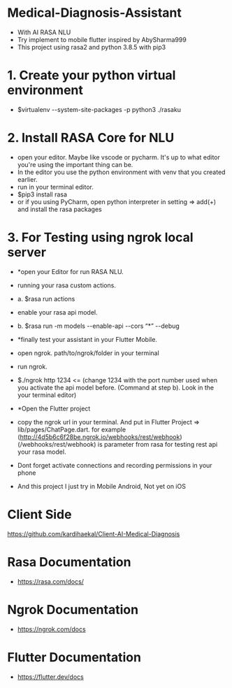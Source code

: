 # Medical-Diagnosis-Assistant
- With AI RASA NLU
- Try implement to mobile flutter inspired by AbySharma999
- This project using rasa2 and python 3.8.5 with pip3

# 1. Create your python virtual environment
- $virtualenv --system-site-packages -p python3 ./rasaku

# 2. Install RASA Core for NLU
- open your editor. Maybe like vscode or pycharm. It's up to what editor you're using the important thing can be.
- In the editor you use the python environment with venv that you created earlier.
- run in your terminal editor. 
- $pip3 install rasa 
- or if you using PyCharm, open python interpreter in setting => add(+) and install the rasa packages

# 3. For Testing using ngrok local server
- *open your Editor for run RASA NLU.
- running your rasa custom actions. 
- a. $rasa run actions 
- enable your rasa api model. 
- b. $rasa run -m models --enable-api --cors “*” --debug

- *finally test your assistant in your Flutter Mobile.
- open ngrok. path/to/ngrok/folder in your terminal
- run ngrok. 
- $./ngrok http 1234 <= (change 1234 with the port number used when you activate the api model before. (Command at step b). Look in the your terminal editor)
- *Open the Flutter project
- copy the ngrok url in your terminal. And put in Flutter Project => lib/pages/ChatPage.dart. for example (http://4d5b6c6f28be.ngrok.io/webhooks/rest/webhook)
  (/webhooks/rest/webhook) is parameter from rasa for testing rest api your rasa model.
- Dont forget activate connections and recording permissions in your phone
- And this project I just try in Mobile Android, Not yet on iOS

# Client Side
https://github.com/kardihaekal/Client-AI-Medical-Diagnosis

# Rasa Documentation
- https://rasa.com/docs/
# Ngrok Documentation
- https://ngrok.com/docs
# Flutter Documentation
- https://flutter.dev/docs
  
